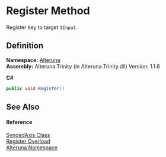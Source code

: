 # Register Method


Register key to target `IInput`.



## Definition
**Namespace:** <a href="N_Alteruna">Alteruna</a>  
**Assembly:** Alteruna.Trinity (in Alteruna.Trinity.dll) Version: 1.1.6

**C#**
``` C#
public void Register()
```



## See Also


#### Reference
<a href="T_Alteruna_SyncedAxis">SyncedAxis Class</a>  
<a href="Overload_Alteruna_SyncedAxis_Register">Register Overload</a>  
<a href="N_Alteruna">Alteruna Namespace</a>  
